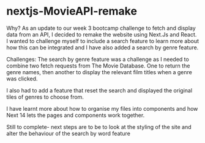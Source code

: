 # nextjs-MovieAPI-remake

Why?
As an update to our week 3 bootcamp challenge to fetch and display data from an API, I decided to remake the website using Next.Js and React.
I wanted to challenge myself to include a search feature to learn more about how this can be integrated and I have also added a search by genre feature.

Challenges:
The search by genre feature was a challenge as I needed to combine two fetch requests from The Movie Database. One to return the genre names, then another to display the relevant film titles when a genre was clicked.

I also had to add a feature that reset the search and displayed the original tiles of genres to choose from. 

I have learnt more about how to organise my files into components and how Next 14 lets the pages and components work together. 


Still to complete- next steps are to be to look at the styling of the site and alter the behaviour of the search by word feature 
